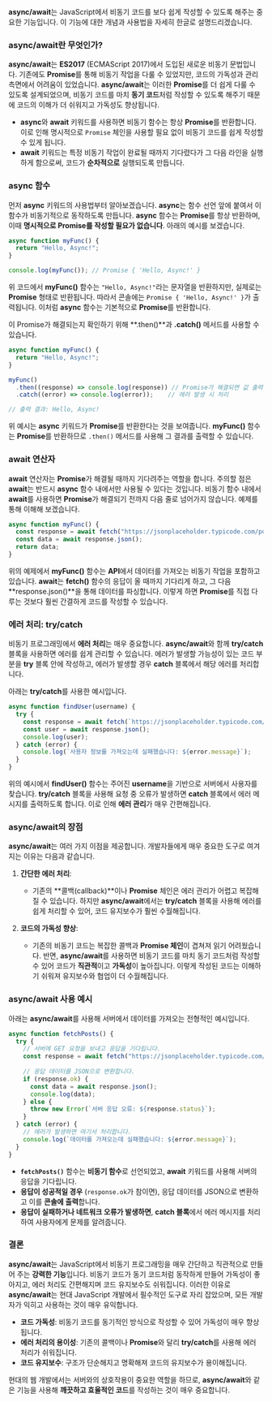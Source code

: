 **async/await**는 JavaScript에서 비동기 코드를 보다 쉽게 작성할 수 있도록 해주는 중요한 기능입니다. 이 기능에 대한 개념과 사용법을 자세히 한글로 설명드리겠습니다.

### async/await란 무엇인가?
**async/await**는 **ES2017** (ECMAScript 2017)에서 도입된 새로운 비동기 문법입니다. 기존에도 **Promise**를 통해 비동기 작업을 다룰 수 있었지만, 코드의 가독성과 관리 측면에서 어려움이 있었습니다. **async/await**는 이러한 **Promise**를 더 쉽게 다룰 수 있도록 설계되었으며, 비동기 코드를 마치 **동기 코드**처럼 작성할 수 있도록 해주기 때문에 코드의 이해가 더 쉬워지고 가독성도 향상됩니다.

- **async**와 **await** 키워드를 사용하면 비동기 함수는 항상 **Promise**를 반환합니다. 이로 인해 명시적으로 `Promise` 체인을 사용할 필요 없이 비동기 코드를 쉽게 작성할 수 있게 됩니다.
- **await** 키워드는 특정 비동기 작업이 완료될 때까지 기다렸다가 그 다음 라인을 실행하게 함으로써, 코드가 **순차적으로** 실행되도록 만듭니다.

### **async 함수**
먼저 **async** 키워드의 사용법부터 알아보겠습니다. **async**는 함수 선언 앞에 붙여서 이 함수가 비동기적으로 동작하도록 만듭니다. **async** 함수는 **Promise**를 항상 반환하며, 이때 **명시적으로 Promise를 작성할 필요가 없습니다**. 아래의 예시를 보겠습니다.

```javascript
async function myFunc() {
  return "Hello, Async!";
}

console.log(myFunc()); // Promise { 'Hello, Async!' }
```

위 코드에서 **myFunc()** 함수는 `"Hello, Async!"`라는 문자열을 반환하지만, 실제로는 **Promise** 형태로 반환됩니다. 따라서 콘솔에는 `Promise { 'Hello, Async!' }`가 출력됩니다. 이처럼 **async** 함수는 기본적으로 **Promise**를 반환합니다.

이 Promise가 해결되는지 확인하기 위해 **.then()**과 **.catch()** 메서드를 사용할 수 있습니다.

```javascript
async function myFunc() {
  return "Hello, Async!";
}

myFunc()
  .then((response) => console.log(response)) // Promise가 해결되면 값 출력
  .catch((error) => console.log(error));    // 에러 발생 시 처리

// 출력 결과: Hello, Async!
```

위 예시는 **async** 키워드가 **Promise**를 반환한다는 것을 보여줍니다. **myFunc()** 함수는 **Promise**를 반환하므로 `.then()` 메서드를 사용해 그 결과를 출력할 수 있습니다.

### **await 연산자**
**await** 연산자는 **Promise**가 해결될 때까지 기다려주는 역할을 합니다. 주의할 점은 **await**는 반드시 **async** 함수 내에서만 사용될 수 있다는 것입니다. 비동기 함수 내에서 **await**를 사용하면 **Promise**가 해결되기 전까지 다음 줄로 넘어가지 않습니다. 예제를 통해 이해해 보겠습니다.

```javascript
async function myFunc() {
  const response = await fetch("https://jsonplaceholder.typicode.com/posts");
  const data = await response.json();
  return data;
}
```

위의 예제에서 **myFunc()** 함수는 **API**에서 데이터를 가져오는 비동기 작업을 포함하고 있습니다. **await**는 **fetch()** 함수의 응답이 올 때까지 기다리게 하고, 그 다음 **response.json()**을 통해 데이터를 파싱합니다. 이렇게 하면 **Promise**를 직접 다루는 것보다 훨씬 간결하게 코드를 작성할 수 있습니다.

### **에러 처리: try/catch**
비동기 프로그래밍에서 **에러 처리**는 매우 중요합니다. **async/await**와 함께 **try/catch** 블록을 사용하면 에러를 쉽게 관리할 수 있습니다. 에러가 발생할 가능성이 있는 코드 부분을 **try** 블록 안에 작성하고, 에러가 발생할 경우 **catch** 블록에서 해당 에러를 처리합니다.

아래는 **try/catch**를 사용한 예시입니다.

```javascript
async function findUser(username) {
  try {
    const response = await fetch(`https://jsonplaceholder.typicode.com/users/${username}`);
    const user = await response.json();
    console.log(user);
  } catch (error) {
    console.log(`사용자 정보를 가져오는데 실패했습니다: ${error.message}`);
  }
}
```

위의 예시에서 **findUser()** 함수는 주어진 **username**을 기반으로 서버에서 사용자를 찾습니다. **try/catch** 블록을 사용해 요청 중 오류가 발생하면 **catch** 블록에서 에러 메시지를 출력하도록 합니다. 이로 인해 **에러 관리**가 매우 간편해집니다.

### **async/await의 장점**
**async/await**는 여러 가지 이점을 제공합니다. 개발자들에게 매우 중요한 도구로 여겨지는 이유는 다음과 같습니다.

1. **간단한 에러 처리**:
   - 기존의 **콜백(callback)**이나 **Promise** 체인은 에러 관리가 어렵고 복잡해질 수 있습니다. 하지만 **async/await**에서는 **try/catch** 블록을 사용해 에러를 쉽게 처리할 수 있어, 코드 유지보수가 훨씬 수월해집니다.

2. **코드의 가독성 향상**:
   - 기존의 비동기 코드는 복잡한 콜백과 **Promise 체인**이 겹쳐져 읽기 어려웠습니다. 반면, **async/await**를 사용하면 비동기 코드를 마치 동기 코드처럼 작성할 수 있어 코드가 **직관적**이고 **가독성**이 높아집니다. 이렇게 작성된 코드는 이해하기 쉬워져 유지보수와 협업이 더 수월해집니다.

### **async/await 사용 예시**
아래는 **async/await**를 사용해 서버에서 데이터를 가져오는 전형적인 예시입니다.

```javascript
async function fetchPosts() {
  try {
    // 서버에 GET 요청을 보내고 응답을 기다립니다.
    const response = await fetch("https://jsonplaceholder.typicode.com/posts");
    
    // 응답 데이터를 JSON으로 변환합니다.
    if (response.ok) {
      const data = await response.json();
      console.log(data);
    } else {
      throw new Error(`서버 응답 오류: ${response.status}`);
    }
  } catch (error) {
    // 에러가 발생하면 여기서 처리합니다.
    console.log(`데이터를 가져오는데 실패했습니다: ${error.message}`);
  }
}
```

- **`fetchPosts()`** 함수는 **비동기 함수**로 선언되었고, **await** 키워드를 사용해 서버의 응답을 기다립니다.
- **응답이 성공적일 경우** (`response.ok`가 참이면), 응답 데이터를 JSON으로 변환하고 이를 **콘솔에 출력**합니다.
- **응답이 실패하거나 네트워크 오류가 발생하면**, **catch 블록**에서 에러 메시지를 처리하여 사용자에게 문제를 알려줍니다.

### **결론**
**async/await**는 JavaScript에서 비동기 프로그래밍을 매우 간단하고 직관적으로 만들어 주는 **강력한 기능**입니다. 비동기 코드가 동기 코드처럼 동작하게 만들어 가독성이 좋아지고, 에러 처리도 간편해지며 코드 유지보수도 쉬워집니다. 이러한 이유로 **async/await**는 현대 JavaScript 개발에서 필수적인 도구로 자리 잡았으며, 모든 개발자가 익히고 사용하는 것이 매우 유익합니다.

- **코드 가독성**: 비동기 코드를 동기적인 방식으로 작성할 수 있어 가독성이 매우 향상됩니다.
- **에러 처리의 용이성**: 기존의 콜백이나 **Promise**와 달리 **try/catch**를 사용해 에러 처리가 쉬워집니다.
- **코드 유지보수**: 구조가 단순해지고 명확해져 코드의 유지보수가 용이해집니다.

현대의 웹 개발에서는 서버와의 상호작용이 중요한 역할을 하므로, **async/await**와 같은 기능을 사용해 **깨끗하고 효율적인 코드**를 작성하는 것이 매우 중요합니다.
